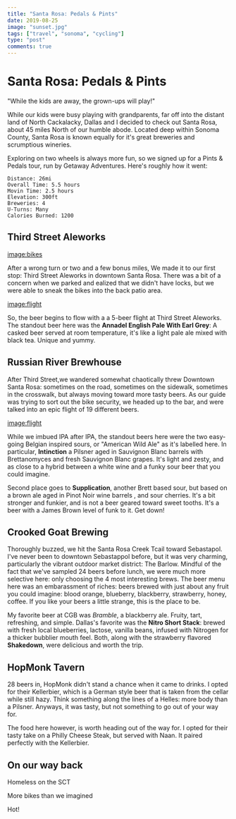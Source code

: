 ```yaml
---
title: "Santa Rosa: Pedals & Pints"
date: 2019-08-25
image: "sunset.jpg"
tags: ["travel", "sonoma", "cycling"]
type: "post"
comments: true
---
```

# Santa Rosa: Pedals & Pints
"While the kids are away, the grown-ups will play!"

While our kids were busy playing with grandparents, far off into the distant land of North Cackalacky, Dallas and I decided to check out Santa Rosa, about 45 miles North of our humble abode. Located deep within Sonoma County, Santa Rosa is known equally for it's great breweries and scrumptious wineries.

Exploring on two wheels is always more fun, so we signed up for a Pints & Pedals tour, run by Getaway Adventures. Here's roughly how it went:

````
Distance: 26mi 
Overall Time: 5.5 hours
Movin Time: 2.5 hours
Elevation: 300ft
Breweries: 4
U-Turns: Many
Calories Burned: 1200
````

<map>

## Third Street Aleworks

<image:bikes>


After a wrong turn or two and a few bonus miles, We made it to our first stop: Third Street Aleworks in downtown Santa Rosa.  There was a bit of a concern when we parked and ealized that we didn't have locks, but we were able to sneak the bikes into the back patio area. 

<image:flight>

So, the beer begins to flow with a a 5-beer flight at Third Street Aleworks. The standout beer here was the **Annadel English Pale With Earl Grey**: A casked beer served at room temperature, it's like a light pale ale mixed with black tea. Unique and yummy.

## Russian River Brewhouse

After Third Street,we wandered somewhat chaotically threw Downtown Santa Rosa: sometimes on the road, sometimes on the sidewalk, sometimes in the crosswalk, but always moving toward more tasty beers. As our guide was trying to sort out the bike security, we headed up to the bar, and were talked into an epic flight of 19 different beers.

<image:flight>

While we imbued IPA after IPA, the standout beers here were the two easy-going Belgian inspired sours, or "American Wild Ale" as it's labelled here.  In particular, **Intinction** a Pilsner aged in Sauvignon Blanc barrels with Brettanomyces and fresh Sauvignon Blanc grapes. It's light and zesty, and  as close to a hybrid between a white wine and a funky sour beer that you could imagine. 

Second place goes to **Supplication**, another Brett based sour, but based on a brown ale aged in Pinot Noir wine barrels , and sour cherries. It's a bit stronger and funkier, and is not a beer geared toward sweet tooths. It's a beer with a James Brown level of funk to it. Get down!

## Crooked Goat Brewing

Thoroughly buzzed, we hit the Santa Rosa Creek Tcail toward Sebastapol.  I've never been to downtown Sebastappol before, but it was very charming, particularly the vibrant outdoor market district: The Barlow. Mindful of the fact that we've sampled 24 beers before lunch, we were much more selective here: only choosing the 4 most interesting brews. The beer menu here was an embarassment of riches: beers brewed with just about any fruit  you could imagine: blood orange, blueberry, blackberry, strawberry, honey, coffee. If you like your beers a little strange, this is the place to be.

My favorite beer at CGB was *Bramble*, a blackberry ale. Fruity, tart, refreshing, and simple.  Dallas's favorite was the **Nitro Short Stack**: brewed with fresh local blueberries, lactose, vanilla beans, infused with Nitrogen for a thicker bubblier mouth feel. Both, along with the strawberry flavored **Shakedown**,  were delicious and worth the trip. 

## HopMonk Tavern

 28 beers in, HopMonk didn't stand a chance when it came to drinks. I opted for their Kellerbier, which is a German style beer that is taken from the cellar while still hazy. Think something along the lines of a Helles: more body than a Pilsner. Anyways, it was tasty, but not something to go out of your way for.

 The food here however, is worth heading out of the way for. I opted for their tasty take on a Philly Cheese Steak, but served with Naan. It paired perfectly with the Kellerbier. 

 ## On our way back 

 Homeless
 on the SCT

 More bikes than we imagined

 Hot!
 